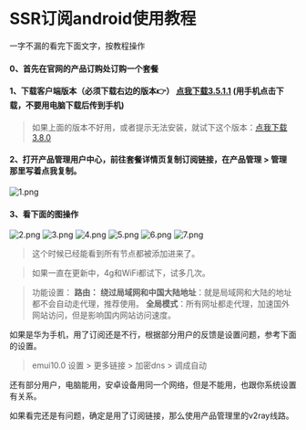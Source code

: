 # SSR订阅android使用教程

一字不漏的看完下面文字，按教程操作

#### 0、首先在官网的产品订购处订购一个套餐


#### 1、下载客户端版本（必须下载右边的版本👉） [点我下载3.5.1.1](https://file.o4o.win/Android/3.5.1.1.apk)   (用手机点击下载，不要用电脑下载后传到手机)

>如果上面的版本不好用，或者提示无法安装，就试下这个版本：[点我下载3.8.0](https://file.o4o.win/Android/3.8.0.apk)

#### 2、打开产品管理用户中心，前往套餐详情页复制订阅链接，在产品管理 > 管理 那里写着点我复制。

![1.png](/img/1.png)

#### 3、看下面的图操作

![2.png](/img/2.png)
![3.png](/img/3.png)
![4.png](/img/4.png)
![5.png](/img/5.png)
![6.png](/img/6.png)
![7.png](/img/7.png)

>这个时候已经能看到所有节点都被添加进来了。

>如果一直在更新中，4g和WiFi都试下，试多几次。

>功能设置：
**路由：**
**绕过局域网和中国大陆地址**：就是局域网和大陆的地址都不会自动走代理，推荐使用。
**全局模式**：所有网址都走代理，加速国外网站访问，但是影响国内网站访问速度。

如果是华为手机，用了订阅还是不行，根据部分用户的反馈是设置问题，参考下面的设置。

>emui10.0 设置 > 更多链接 > 加密dns > 调成自动

还有部分用户，电脑能用，安卓设备用同一个网络，但是不能用，也跟你系统设置有关系。

如果看完还是有问题，确定是用了订阅链接，那么使用产品管理里的v2ray线路。


